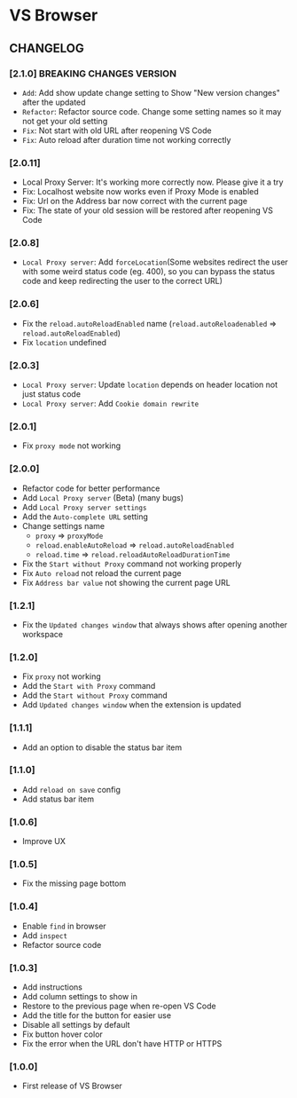# VS Browser

## CHANGELOG

### [2.1.0] BREAKING CHANGES VERSION

- `Add`: Add show update change setting to Show "New version changes" after the updated
- `Refactor`: Refactor source code. Change some setting names so it may not get your old setting
- `Fix`: Not start with old URL after reopening VS Code
- `Fix`: Auto reload after duration time not working correctly

### [2.0.11]

- Local Proxy Server: It's working more correctly now. Please give it a try
- Fix: Localhost website now works even if Proxy Mode is enabled
- Fix: Url on the Address bar now correct with the current page
- Fix: The state of your old session will be restored after reopening VS Code

### [2.0.8]

- `Local Proxy server`: Add `forceLocation`(Some websites redirect the user with some weird status code (eg. 400), so you can bypass the status code and keep redirecting the user to the correct URL)

### [2.0.6]

- Fix the `reload.autoReloadEnabled` name (`reload.autoReloadenabled` => `reload.autoReloadEnabled`)
- Fix `location` undefined

### [2.0.3]

- `Local Proxy server`: Update `location` depends on header location not just status code
- `Local Proxy server`: Add `Cookie domain rewrite`

### [2.0.1]

- Fix `proxy mode` not working

### [2.0.0]

- Refactor code for better performance
- Add `Local Proxy server` (Beta) (many bugs)
- Add `Local Proxy server settings`
- Add the `Auto-complete URL` setting
- Change settings name
  - `proxy` => `proxyMode`
  - `reload.enableAutoReload` => `reload.autoReloadEnabled`
  - `reload.time` => `reload.reloadAutoReloadDurationTime`
- Fix the `Start without Proxy` command not working properly
- Fix `Auto reload` not reload the current page
- Fix `Address bar value` not showing the current page URL

### [1.2.1]

- Fix the `Updated changes window` that always shows after opening another workspace

### [1.2.0]

- Fix `proxy` not working
- Add the `Start with Proxy` command
- Add the `Start without Proxy` command
- Add `Updated changes window` when the extension is updated

### [1.1.1]

- Add an option to disable the status bar item

### [1.1.0]

- Add `reload on save` config
- Add status bar item

### [1.0.6]

- Improve UX

### [1.0.5]

- Fix the missing page bottom

### [1.0.4]

- Enable `find` in browser
- Add `inspect`
- Refactor source code

### [1.0.3]

- Add instructions
- Add column settings to show in
- Restore to the previous page when re-open VS Code
- Add the title for the button for easier use
- Disable all settings by default
- Fix button hover color
- Fix the error when the URL don't have HTTP or HTTPS

### [1.0.0]

- First release of VS Browser
